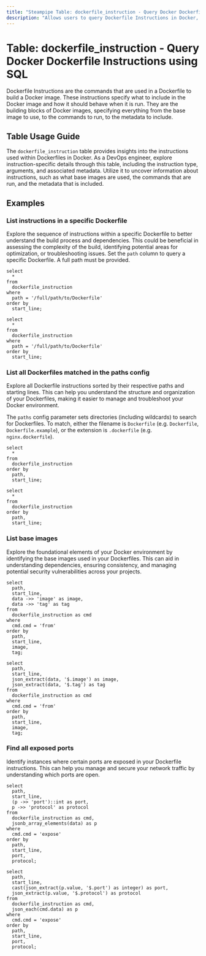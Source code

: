 ```yaml
---
title: "Steampipe Table: dockerfile_instruction - Query Docker Dockerfile Instructions using SQL"
description: "Allows users to query Dockerfile Instructions in Docker, specifically the different instructions that can be used in a Dockerfile, providing insights into the building blocks of Docker images."
---
```


# Table: dockerfile_instruction - Query Docker Dockerfile Instructions using SQL

Dockerfile Instructions are the commands that are used in a Dockerfile to build a Docker image. These instructions specify what to include in the Docker image and how it should behave when it is run. They are the building blocks of Docker images, specifying everything from the base image to use, to the commands to run, to the metadata to include.

## Table Usage Guide

The `dockerfile_instruction` table provides insights into the instructions used within Dockerfiles in Docker. As a DevOps engineer, explore instruction-specific details through this table, including the instruction type, arguments, and associated metadata. Utilize it to uncover information about instructions, such as what base images are used, the commands that are run, and the metadata that is included.

## Examples

### List instructions in a specific Dockerfile
Explore the sequence of instructions within a specific Dockerfile to better understand the build process and dependencies. This could be beneficial in assessing the complexity of the build, identifying potential areas for optimization, or troubleshooting issues.
Set the `path` column to query a specific Dockerfile. A full path must be provided.


```sql+postgres
select
  *
from
  dockerfile_instruction
where
  path = '/full/path/to/Dockerfile'
order by
  start_line;
```

```sql+sqlite
select
  *
from
  dockerfile_instruction
where
  path = '/full/path/to/Dockerfile'
order by
  start_line;
```

### List all Dockerfiles matched in the paths config
Explore all Dockerfile instructions sorted by their respective paths and starting lines. This can help you understand the structure and organization of your Dockerfiles, making it easier to manage and troubleshoot your Docker environment.

The `paths` config parameter sets directories (including wildcards) to search
for Dockerfiles. To match, either the filename is `Dockerfile` (e.g.
`Dockerfile`, `Dockerfile.example`), or the extension is `.dockerfile` (e.g.
`nginx.dockerfile`).

```sql+postgres
select
  *
from
  dockerfile_instruction
order by
  path,
  start_line;
```

```sql+sqlite
select
  *
from
  dockerfile_instruction
order by
  path,
  start_line;
```

### List base images
Explore the foundational elements of your Docker environment by identifying the base images used in your Dockerfiles. This can aid in understanding dependencies, ensuring consistency, and managing potential security vulnerabilities across your projects.

```sql+postgres
select
  path,
  start_line,
  data ->> 'image' as image,
  data ->> 'tag' as tag
from
  dockerfile_instruction as cmd
where
  cmd.cmd = 'from'
order by
  path,
  start_line,
  image,
  tag;
```

```sql+sqlite
select
  path,
  start_line,
  json_extract(data, '$.image') as image,
  json_extract(data, '$.tag') as tag
from
  dockerfile_instruction as cmd
where
  cmd.cmd = 'from'
order by
  path,
  start_line,
  image,
  tag;
```

### Find all exposed ports
Identify instances where certain ports are exposed in your Dockerfile instructions. This can help you manage and secure your network traffic by understanding which ports are open.

```sql+postgres
select
  path,
  start_line,
  (p ->> 'port')::int as port,
  p ->> 'protocol' as protocol
from
  dockerfile_instruction as cmd,
  jsonb_array_elements(data) as p
where
  cmd.cmd = 'expose'
order by
  path,
  start_line,
  port,
  protocol;
```

```sql+sqlite
select
  path,
  start_line,
  cast(json_extract(p.value, '$.port') as integer) as port,
  json_extract(p.value, '$.protocol') as protocol
from
  dockerfile_instruction as cmd,
  json_each(cmd.data) as p
where
  cmd.cmd = 'expose'
order by
  path,
  start_line,
  port,
  protocol;
```